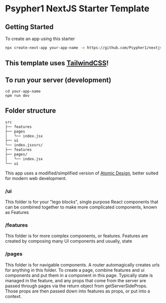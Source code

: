 # Psypher1 NextJS Starter Template

## Getting Started

To create an app using this starter

```bash
npx create-next-app your-app-name -e https://github.com/Psypher1/nextjs13-tailwind-starter
```

## This template uses [TailwindCSS](https://tailwindcss.com/)!

## To run your server (development)

```
cd your-app-name
npm run dev
```

## Folder structure

```bash
src
├── features
├── pages
│   └── index.jsx
├── ui
└── index.jsxsrc/
├── features
├── pages/
│   └── index.jsx
└── ui
```

This app uses a modified/simplified version of [Atomic Design](https://bradfrost.com/blog/post/atomic-web-design/), better suited for modern web development.

### /ui

This folder is for your "lego blocks", single purpose React components that can be combined together to make more complicated components, known as Features

### /features

This folder is for more complex components, or features. Features are created by composing many UI components and usually, state

### /pages

This folder is for navigable components. A router automagically creates urls for anything in this folder. To create a page, combine features and ui components and put them in a component in this page. Typically state is managed in the feature, and any props that come from the server are passed through pages via the return object from getServerSideProps. Those props are then passed down into features as props, or put into a context.
